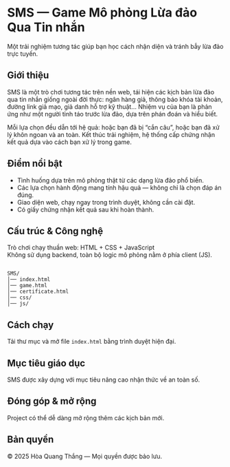 # SMS — Game Mô phỏng Lừa đảo Qua Tin nhắn
Một trải nghiệm tương tác giúp bạn học cách nhận diện và tránh bẫy lừa đảo trực tuyến.

## Giới thiệu
SMS là một trò chơi tương tác trên nền web, tái hiện các kịch bản lừa đảo qua tin nhắn giống ngoài đời thực: ngân hàng giả, thông báo khóa tài khoản, đường link giả mạo, giả danh hỗ trợ kỹ thuật…
Nhiệm vụ của bạn là phản ứng như một người tỉnh táo trước lừa đảo, dựa trên phán đoán và hiểu biết.

Mỗi lựa chọn đều dẫn tới hệ quả: hoặc bạn đã bị “cắn câu”, hoặc bạn đã xử lý khôn ngoan và an toàn. Kết thúc trải nghiệm, hệ thống cấp chứng nhận kết quả dựa vào cách bạn xử lý trong game.

## Điểm nổi bật
- Tình huống dựa trên mô phỏng thật từ các dạng lừa đảo phổ biến.
- Các lựa chọn hành động mang tính hậu quả — không chỉ là chọn đáp án đúng.
- Giao diện web, chạy ngay trong trình duyệt, không cần cài đặt.
- Có giấy chứng nhận kết quả sau khi hoàn thành.

## Cấu trúc & Công nghệ
Trò chơi chạy thuần web: HTML + CSS + JavaScript  
Không sử dụng backend, toàn bộ logic mô phỏng nằm ở phía client (JS).

```

SMS/
│── index.html
│── game.html
│── certificate.html
│── css/
│── js/

```

## Cách chạy
Tải thư mục và mở file `index.html` bằng trình duyệt hiện đại.

## Mục tiêu giáo dục
SMS được xây dựng với mục tiêu nâng cao nhận thức về an toàn số.

## Đóng góp & mở rộng
Project có thể dễ dàng mở rộng thêm các kịch bản mới.

## Bản quyền
© 2025 Hòa Quang Thắng — Mọi quyền được bảo lưu.
```
